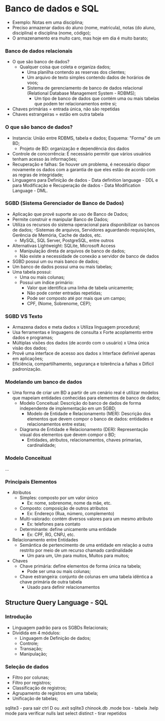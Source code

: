 # Banco de dados e SQL

- Exemplo: Notas em uma disciplina;
- Preciso armazenar dados do aluno (nome, matricula), notas (do aluno, disciplina) e disciplina (nome, código);
- O armazenamento era muito caro, mas hoje em dia é muito barato;

### Banco de dados relacionais
- O que são banco de dados?
    - Qualquer coisa que coleta e organiza dados;
        - Uma planilha contendo as reservas dos clientes;
        - Um arquivo de texto simples contendo dados de horários de voos;
        - Sistema de gerenciamento de banco de dados relacional (Relational Database Management System - RDBMS);
            - Um tipo de banco de dados que contém uma ou mais tabelas que podem ter relacionamentos entre si;
- Chaves primárias = entrada única, não são repetidas
- Chaves estrangeiras = estão em outra tabela

### O que são banco de dados?
- Instancia: União entre RDBMS, tabela e dados;
Esquema: "Forma" de um BD;
    - Projeto de BD: organização e dependência dos dados
- Controle de concorrência: É necessário permitir que vários usuários tenham acesso às informações;
- Recuperação e falhas: Se houver um problema, é necessário dispor novamente os dados com a garantia de que eles estão de acordo com as regras de integridade;
- Linguagens para Definição de dados - Data definition language - DDL e para Modificação e Recuperação de dados - Data Modification Language - DML.

### SGBD (Sistema Gerenciador de Banco de Dados)
- Aplicação que provê suporte ao uso de Banco de Dados;
 - Permite construir e manipular Banco de Dados;
 - Utiliza os recursos do sistema operacional para disponibilizar os bancos de dados;
    -Sistemas de arquivos, Servidores aguardando requisições, Gerência de Memória, Cache de dados, etc.
    - MySQL, SQL Server, PostgreSQL, entre outros
- Alternativas Lightweight: SQLite, Microsoft Access
    - Manipulação direta de arquivos de banco de dados;
    - Não existe a necessidade de conexão a servidor de banco de dados
- SGBD possui um ou mais banco de dados;
- Um banco de dados possui uma ou mais tabelas;
- Uma tabela possui:
    - Uma ou mais colunas;
    - Possui um índice primário:
        - Valor que identifica uma linha de tabela unicamente;
        - Não pode conter entradas repetidas;
        - Pode ser composto até por mais que um campo;
        - CPF, (Nome, Sobrenome, CEP);

### SGBD VS Texto
- Armazena dados e meta dados x Utiliza linguagem procedural;
- Usa ferramentas e linguagens de consulta x Forte acoplamento entre dados e programas;
- Múltiplas visões dos dados (de acordo com o usuário) x Uma única visão dos dados;
- Provê uma interface de acesso aos dados x Interface definível apenas em aplicações;
- Eficiência, compartilhamento, segurança e tolerência a falhas x Difícil padronização.

### Modelando um banco de dados
- Uma forma de criar um BD a partir de um cenário real é utilizar modelos que mapeiam entidades conhecidas para elementos de banco de dados;
    - Modelo Conceitual: Descrição do banco de dados de forma independente de implementação em um SGBD;
        - Modelo de Entidade e Relacionamento (MER): Descrição dos elementos que devem compor o banco de dados: entidades e relacionamentos entre estas;
    - Diagrama de Entidade e Relacionamento (DER): Representação visual dos elementos que devem compor o BD;
        - Entidades, atributos, relacionamentos, chaves primarias, cardinalidade;

### Modelo Conceitual
...

### Principais Elementos
- Atributos
    - Simples: composto por um valor único
        - Ex: nome, sobrenome, nome da mãe, etc.
    - Composto: composição de outros atributos
        - Ex: Endereço (Rua, número, complemento)
    - Multi-valorado: contém diversos valores para um mesmo atributo
        - Ex: telefones para contato
    - Determinante: define unicamente uma entidade
        - Ex: CPF, RG, CNPJ, etc.
- Relacionamento entre Entidades
    - Semântica de pertencimento de uma entidade em relação a outra restrito por meio de um recurso chamado cardinalidade
        - Um para um, Um para muitos, Muitos para muitos;
- Chaves
    - Chave primária: define elementos de forma única na tabela;
        - Pode ser uma ou mais colunas;
    - Chave estrangeira: conjunto de colunas em uma tabela idêntica a chave primária de outra tabela
        - Usado para definir relacionamentos

## Structure Query Language - SQL
### Introdução
- Linguagem padrão para os SGBDs Relacionais;
- Dividida em 4 módulos:
    - Linguagem de Definição de dados;
    - Controle;
    - Transação;
    - Manipulação;

### Seleção de dados
- Filtro por colunas;
- Filtro por registros;
- Classificação de registros;
- Agrupamento de registros em uma tabela;
- Unificação de tabelas;

sqlite3 - para sair ctrl D ou .exit
sqlite3 chinook.db
.mode box - tabela 
.help mode para verificar
nulls last
select distinct - tirar repetidos